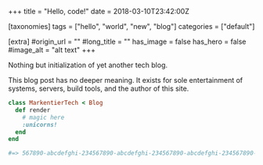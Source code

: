 +++
title = "Hello, code!"
date = 2018-03-10T23:42:00Z

[taxonomies]
tags = ["hello", "world", "new", "blog"]
categories = ["default"]

[extra]
#origin_url = ""
#long_title = ""
has_image = false
has_hero = false
#image_alt = "alt text"
+++

Nothing but initialization of yet another tech blog.

<!-- more -->

This blog post has no deeper meaning.
It exists for sole entertainment of systems, servers, build tools, and the author of this site.

```ruby
class MarkentierTech < Blog
  def render
    # magic here
    :unicorns!
  end
end

#=> 567890-abcdefghi-234567890-abcdefghi-234567890-abcdefghi-234567890-abcdef.80
```

